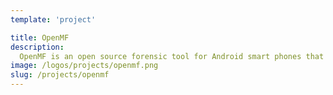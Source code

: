 ```yaml
---
template: 'project'

title: OpenMF
description:
  OpenMF is an open source forensic tool for Android smart phones that helps digital forensic investigators throughout the life cycle of digital forensic investigation.
image: /logos/projects/openmf.png
slug: /projects/openmf
---
```

